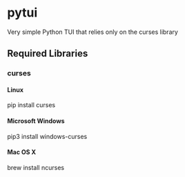 # pytui
Very simple Python TUI that relies only on the curses library

## Required Libraries

### curses

#### Linux
pip install curses
#### Microsoft Windows
pip3 install windows-curses
#### Mac OS X
brew install ncurses

